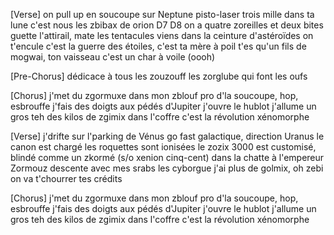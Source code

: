 [Verse]
on pull up en soucoupe sur Neptune
pisto-laser trois mille dans ta lune
c'est nous les zbibax de orion D7 D8
on a quatre zoreilles et deux bites
guette l'attirail, mate les tentacules
viens dans la ceinture d'astéroïdes on t'encule
c'est la guerre des étoiles, c'est ta mère à poil
t'es qu'un fils de mogwai, ton vaisseau c'est un char à voile
(oooh)

[Pre-Chorus]
dédicace à tous les zouzouff
les zorglube qui font les oufs

[Chorus]
j'met du zgormuxe dans mon zblouf
pro d'la soucoupe, hop, esbrouffe
j'fais des doigts aux pédés d'Jupiter
j'ouvre le hublot j'allume un gros teh
des kilos de zgimix dans l'coffre
c'est la révolution xénomorphe

[Verse]
j'drifte sur l'parking de Vénus
go fast galactique, direction Uranus
le canon est chargé les roquettes sont ionisées
le zozix 3000 est customisé, blindé comme un zkormé
(s/o xenion cinq-cent)
dans la chatte à l'empereur Zormouz
descente avec mes srabs les cyborgue
j'ai plus de golmix, oh zebi
on va t'chourrer tes crédits

[Chorus]
j'met du zgormuxe dans mon zblouf
pro d'la soucoupe, hop, esbrouffe
j'fais des doigts aux pédés d'Jupiter
j'ouvre le hublot j'allume un gros teh
des kilos de zgimix dans l'coffre
c'est la révolution xénomorphe
